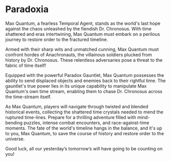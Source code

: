 # Paradoxia

Max Quantum, a fearless Temporal Agent, stands as the world's last hope against the chaos unleashed by the fiendish Dr. Chronosus. With time shattered and eras intertwining, Max Quantum must embark on a perilous journey to restore order to the fractured timeline.

Armed with their sharp wits and unmatched cunning, Max Quantum must confront hordes of Anachronauts, the villainous soldiers plucked from history by Dr. Chronosus. These relentless adversaries pose a threat to the fabric of time itself!

Equipped with the powerful Paradox Gauntlet, Max Quantum possesses the ability to send displaced objects and enemies back to their rightful time. The gauntlet's true power lies in its unique capability to manipulate Max Quantum's own time stream, enabling them to chase Dr. Chronosus across the time-stream itself.

As Max Quantum, players will navigate through twisted and blended historical events, collecting the shattered time crystals needed to mend the ruptured time-lines. Prepare for a thrilling adventure filled with mind-bending puzzles, intense combat encounters, and race-against-time moments. The fate of the world's timeline hangs in the balance, and it's up to you, Max Quantum, to save the course of history and restore order to the universe.

Good luck, all our yesterday’s tomorrow’s will have going to be counting on you!